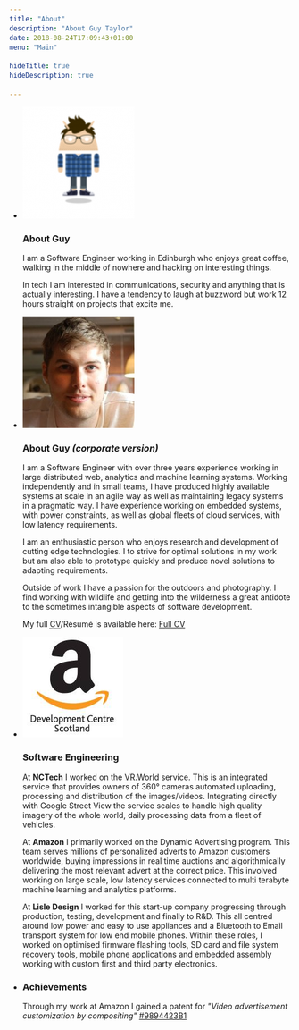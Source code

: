 ```yaml
---
title: "About"
description: "About Guy Taylor"
date: 2018-08-24T17:09:43+01:00
menu: "Main"

hideTitle: true
hideDescription: true

---
```


<ul class="list-unstyled mt-3">
    <li class="media">
        <img class="rounded-circle media-token-img" src="head-shot-hover.png" alt="Cartoon image of Guy">
        <div class="media-body">
            <h3>About Guy</h3>
            <p class="lead">I am a Software Engineer working in Edinburgh who enjoys great coffee, walking in the middle of nowhere and hacking on interesting things.</p>
            <p>In tech I am interested in communications, security and anything that is actually interesting. I have a tendency to laugh at buzzword but work 12 hours straight on projects that excite me.</p>
        </div>
    </li>
    <li class="media">
        <img class="rounded-circle media-token-img" src="head-shot.jpg" alt="Head shot of Guy">
        <div class="media-body">
            <h3>About Guy <i>(corporate version)</i></h3>
            <p>
                I am a Software Engineer with over three years experience working in large distributed web, analytics and machine learning systems. Working independently and in small teams, I have produced highly available systems at scale in an agile way as well as maintaining legacy systems in a pragmatic way. I have experience working on embedded systems, with power constraints, as well as global fleets of cloud services, with low latency requirements.
            </p>
            <p>
                I am an enthusiastic person who enjoys research and development of cutting edge technologies. I to strive for optimal solutions in my work but am also able to prototype quickly and produce novel solutions to adapting requirements.
            </p>
            <p>
                Outside of work I have a passion for the outdoors and photography. I find working with wildlife and getting into the wilderness a great antidote to the sometimes intangible aspects of software development.
            </p>
            <p>
                My full <abbr title="Curriculum vitae">CV</abbr>&sol;Résumé is available here: <a href="CV_Resume_Feb_2019.pdf" type="button" class="btn btn-secondary">Full CV</a>
            </p>
        </div>
    </li>
    <li class="media">
        <img class="rounded-circle media-token-img" src="1016695_692193627473392_1354454202_n.jpg" alt="Amazon logo">
        <div class="media-body">
            <h3>Software Engineering</h3>
            <p>
                At <b>NCTech</b> I worked on the <a href="https://vr.world">VR.World</a> service. This is an integrated service that provides owners of 360&deg; cameras automated uploading, processing and distribution of the images/videos. Integrating directly with Google Street View the service scales to handle high quality imagery of the whole world, daily processing data from a fleet of vehicles.
            </p>
            <p>
                At <b>Amazon</b> I primarily worked on the Dynamic Advertising program. This team serves millions of personalized adverts to Amazon customers worldwide, buying impressions in real time auctions and algorithmically delivering the most relevant advert at the correct price. This involved working on large scale, low latency services connected to multi terabyte machine learning and analytics platforms.
            </p>
            <p>
                At <b>Lisle Design</B> I worked for this start-up company progressing through production, testing, development and finally to R&D. This all centred around low power and easy to use appliances and a Bluetooth to Email transport system for low end mobile phones. Within these roles, I worked on optimised firmware flashing tools, SD card and file system recovery tools, mobile phone applications and embedded assembly working with custom first and third party electronics.
            </p>
        </div>
    </li>
    <li class="media">
        <div class="rounded-circle media-token-img">
            <span class="fas fa-trophy fa-fw"></span>
        </div>
        <div class="media-body">
            <h3>Achievements</h3>
            <p>Through my work at Amazon I gained a patent for <i>"Video advertisement customization by compositing"</i> <a href="https://patents.google.com/patent/US9894423B1/en">#9894423B1</a></p>
        </div>
    </li>
</ul>
